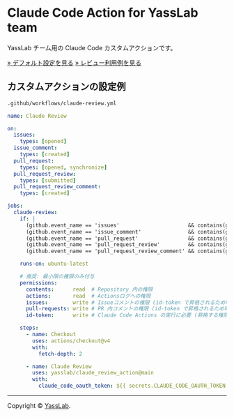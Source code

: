 # Claude Code Action for YassLab team

YassLab チーム用の Claude Code カスタムアクションです。

[&raquo; デフォルト設定を見る](https://github.com/yasslab/claude_review_action/blob/main/action.yml)
[&raquo; レビュー利用例を見る](https://github.com/coderdojo-japan/coderdojo.jp/pull/1719)

## カスタムアクションの設定例

```bash
.github/workflows/claude-review.yml
```

```yaml
name: Claude Review

on:
  issues:
    types: [opened]
  issue_comment:
    types: [created]
  pull_request:
    types: [opened, synchronize]
  pull_request_review:
    types: [submitted]
  pull_request_review_comment:
    types: [created]

jobs:
  claude-review:
    if: |
      (github.event_name == 'issues'                      && contains(github.event.issue.body,        '@claude')) ||
      (github.event_name == 'issue_comment'               && contains(github.event.comment.body,      '@claude')) ||
      (github.event_name == 'pull_request'                && contains(github.event.pull_request.body, '@claude')) ||
      (github.event_name == 'pull_request_review'         && contains(github.event.review.body,       '@claude')) ||
      (github.event_name == 'pull_request_review_comment' && contains(github.event.comment.body,      '@claude'))

    runs-on: ubuntu-latest

    # 推奨: 最小限の権限のみ付与
    permissions:
      contents:      read  # Repository 内の権限
      actions:       read  # Actionsログへの権限
      issues:        write # Issueコメントの権限 (id-token で昇格されるため明確化)
      pull-requests: write # PR 内コメントの権限 (id-token で昇格されるため明確化)
      id-token:      write # Claude Code Actions の実行に必要 (昇格する権限を持つ)

    steps:
      - name: Checkout
        uses: actions/checkout@v4
        with:
          fetch-depth: 2

      - name: Claude Review
        uses: yasslab/claude_review_action@main
        with:
          claude_code_oauth_token: ${{ secrets.CLAUDE_CODE_OAUTH_TOKEN }}
```

-----

Copyright &copy; [YassLab](http://github.com/yasslab).
